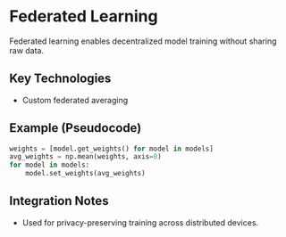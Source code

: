 # Federated Learning

Federated learning enables decentralized model training without sharing raw data.

## Key Technologies
- Custom federated averaging

## Example (Pseudocode)
```python
weights = [model.get_weights() for model in models]
avg_weights = np.mean(weights, axis=0)
for model in models:
    model.set_weights(avg_weights)
```

## Integration Notes
- Used for privacy-preserving training across distributed devices.
